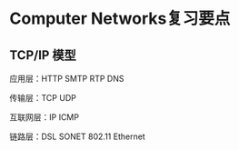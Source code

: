 # Computer Networks复习要点

## TCP/IP 模型

应用层：HTTP SMTP RTP DNS

传输层：TCP UDP

互联网层：IP ICMP

链路层：DSL SONET 802.11 Ethernet

